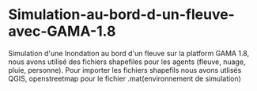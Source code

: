 # Simulation-au-bord-d-un-fleuve-avec-GAMA-1.8
Simulation d'une Inondation au bord d'un fleuve sur la platform GAMA 1.8, nous avons utilisé des fichiers shapefiles pour les agents (fleuve, nuage, pluie, personne). Pour importer les fichiers shapefils nous avons utlisés QGIS, openstreetmap pour le fichier .mat(environnement de simulation)
